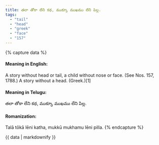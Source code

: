 ```yaml
---
title: తలా తోకా లేని కథ, ముక్కూ ముఖము లేని పిల్ల.
tags:
  - "tail"
  - "head"
  - "greek"
  - "face"
  - "157"
---
```


{% capture data %}
#### Meaning in English:
A story without head or tail, a child without nose or face.
(See Nos. 157, 1788.)
A story without a head. (Greek.)[1]

#### Meaning in Telugu:
తలా తోకా లేని కథ, ముక్కూ ముఖము లేని పిల్ల.

#### Romanization:
Talā tōkā lēni katha, mukkū mukhamu lēni pilla.
{% endcapture %}

{{ data | markdownify }}


